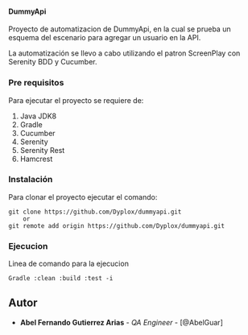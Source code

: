 #### DummyApi


Proyecto de automatizacion de DummyApi, en la cual se prueba un esquema del escenario para agregar un usuario en la API.

La automatización se llevo a cabo utilizando el patron ScreenPlay con Serenity BDD y Cucumber.

### Pre requisitos

Para ejecutar el proyecto se requiere de:

1. Java JDK8
2. Gradle
3. Cucumber
4. Serenity
5. Serenity Rest
6. Hamcrest


### Instalación

Para clonar el proyecto ejecutar el comando:

```
git clone https://github.com/Dyplox/dummyapi.git
	or 	
git remote add origin https://github.com/Dyplox/dummyapi.git
```

### Ejecucion

Linea de comando para la ejecucion

```
Gradle :clean :build :test -i
```

## Autor

* **Abel Fernando Gutierrez Arias** - *QA Engineer* - [@AbelGuar]